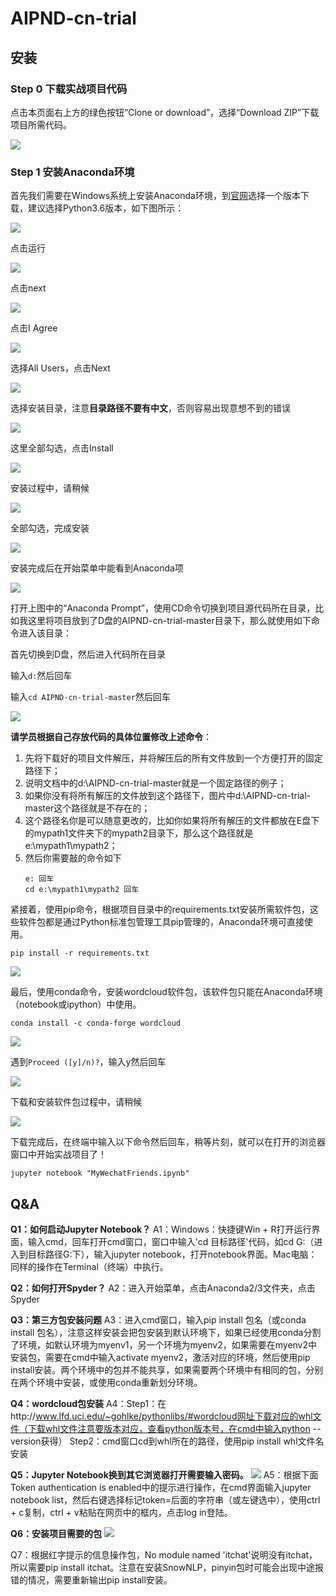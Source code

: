 # AIPND-cn-trial

## 安装

### Step 0 下载实战项目代码

点击本页面右上方的绿色按钮“Clone or download”，选择“Download ZIP”下载项目所需代码。

![](./imgs/ana0.jpg)

### Step 1 安装Anaconda环境

首先我们需要在Windows系统上安装Anaconda环境，到[官网](https://www.anaconda.com/download)选择一个版本下载，建议选择Python3.6版本，如下图所示：

![](./imgs/ana1.png)

点击运行

![](./imgs/ana2.png)

点击next

![](./imgs/ana3.png)

点击I Agree

![](./imgs/ana4.png)

选择All Users，点击Next

![](./imgs/ana5.png)

选择安装目录，注意**目录路径不要有中文**，否则容易出现意想不到的错误

![](./imgs/ana6.png)

这里全部勾选，点击Install

![](./imgs/ana7.png)

安装过程中，请稍候

![](./imgs/ana8.png)

全部勾选，完成安装

![](./imgs/ana9.png)

安装完成后在开始菜单中能看到Anaconda项

![](./imgs/ana10.png)

打开上图中的“Anaconda Prompt”，使用CD命令切换到项目源代码所在目录，比如我这里将项目放到了D盘的AIPND-cn-trial-master目录下，那么就使用如下命令进入该目录：

首先切换到D盘，然后进入代码所在目录

输入`d:`然后回车

输入`cd AIPND-cn-trial-master`然后回车

![](./imgs/ana11.png)

**请学员根据自己存放代码的具体位置修改上述命令**：
1. 先将下载好的项目文件解压，并将解压后的所有文件放到一个方便打开的固定路径下；
2. 说明文档中的d:\AIPND-cn-trial-master就是一个固定路径的例子；
3. 如果你没有将所有解压的文件放到这个路径下，图片中d:\AIPND-cn-trial-master这个路径就是不存在的；
4. 这个路径名你是可以随意更改的，比如你如果将所有解压的文件都放在E盘下的mypath1文件夹下的mypath2目录下，那么这个路径就是e:\mypath1\mypath2；
5. 然后你需要敲的命令如下
    ```
    e: 回车
    cd e:\mypath1\mypath2 回车
    ```

紧接着，使用pip命令，根据项目目录中的requirements.txt安装所需软件包，这些软件包都是通过Python标准包管理工具pip管理的，Anaconda环境可直接使用。

`pip install -r requirements.txt`

![](./imgs/ana12.png)

最后，使用conda命令，安装wordcloud软件包，该软件包只能在Anaconda环境（notebook或ipython）中使用。

`conda install -c conda-forge wordcloud`

![](./imgs/ana13.png)

遇到`Proceed ([y]/n)?`，输入y然后回车

![](./imgs/ana14.png)

下载和安装软件包过程中，请稍候

![](./imgs/ana15.png)

下载完成后，在终端中输入以下命令然后回车，稍等片刻，就可以在打开的浏览器窗口中开始实战项目了！

`jupyter notebook "MyWechatFriends.ipynb"`


## Q&A
**Q1：如何启动Jupyter Notebook？**
A1：Windows：快捷键Win + R打开运行界面，输入cmd，回车打开cmd窗口，窗口中输入'cd 目标路径'代码，如cd G:（进入到目标路径G:下），输入jupyter notebook，打开notebook界面。Mac电脑：同样的操作在Terminal（终端）中执行。

**Q2：如何打开Spyder？**
A2：进入开始菜单，点击Anaconda2/3文件夹，点击Spyder

**Q3：第三方包安装问题**
A3：进入cmd窗口，输入pip install 包名（或conda install 包名），注意这样安装会把包安装到默认环境下，如果已经使用conda分割了环境，如默认环境为myenv1，另一个环境为myenv2，如果需要在myenv2中安装包，需要在cmd中输入activate myenv2，激活对应的环境，然后使用pip install安装。两个环境中的包并不能共享，如果需要两个环境中有相同的包，分别在两个环境中安装，或使用conda重新划分环境。

**Q4：wordcloud包安装**
A4：Step1：在http://www.lfd.uci.edu/~gohlke/pythonlibs/#wordcloud网址下载对应的whl文件（下载whl文件注意要版本对应，查看python版本号，在cmd中输入python --version获得） Step2：cmd窗口cd到whl所在的路径，使用pip install whl文件名安装

**Q5：Jupyter Notebook换到其它浏览器打开需要输入密码。**
![](./imgs/faq1.png)
A5：根据下面Token authentication is enabled中的提示进行操作，在cmd界面输入jupyter notebook list，然后右键选择标记token=后面的字符串（或左键选中），使用ctrl + c复制，ctrl + v粘贴在网页中的框内，点击log in登陆。

**Q6：安装项目需要的包**
![](./imgs/faq2.png)

Q7：根据红字提示的信息操作包，No module named 'itchat'说明没有itchat，所以需要pip install itchat。注意在安装SnowNLP，pinyin包时可能会出现中途报错的情况，需要重新输出pip install安装。


